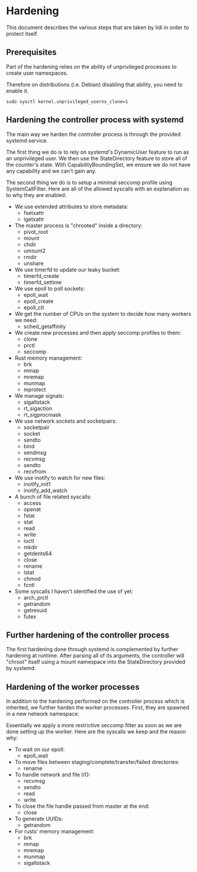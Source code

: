 # Hardening

This document describes the various steps that are taken by lidi in
order to protect itself.

## Prerequisites

Part of the hardening relies on the ability of unprivileged processes to create
user namespaces.

Therefore on distributions (i.e. Debian) disabling that ability, you need to
enable it.

```
sudo sysctl kernel.unprivileged_userns_clone=1
```

## Hardening the controller process with systemd

The main way we harden the controller process is through the provided systemd service.

The first thing we do is to rely on systemd's DynamicUser feature to run as an
unprivileged user. We then use the StateDirectory feature to store all of the
counter's state. With CapabilityBoundingSet, we ensure we do not have any
capability and we can't gain any.

The second thing we do is to setup a minimal seccomp profile using
SystemCallFilter. Here are all of the allowed syscalls with an explanation as to
why they are enabled:

  * We use extended attributes to store metadata:
    - fsetxattr
    - lgetxattr
  * The master process is "chrooted" inside a directory:
    - pivot_root
    - mount
    - chdir
    - umount2
    - rmdir
    - unshare
  * We use timerfd to update our leaky bucket:
    - timerfd_create
    - timerfd_settime
  * We use epoll to poll sockets:
    - epoll_wait
    - epoll_create
    - epoll_ctl
  * We get the number of CPUs on the system to decide how many workers we need:
    - sched_getaffinity
  * We create new processes and then apply seccomp profiles to them:
    - clone
    - prctl
    - seccomp
  * Rust memory management:
    - brk
    - mmap
    - mremap
    - munmap
    - mprotect
  * We manage signals:
    - sigaltstack
    - rt_sigaction
    - rt_sigprocmask
  * We use network sockets and socketpairs:
    - socketpair
    - socket
    - sendto
    - bind
    - sendmsg
    - recvmsg
    - sendto
    - recvfrom
  * We use inotify to watch for new files:
    - inotify_init1
    - inotify_add_watch
  * A bunch of file related syscalls:
    - access
    - openat
    - fstat
    - stat
    - read
    - write
    - ioctl
    - mkdir
    - getdents64
    - close
    - rename
    - lstat
    - chmod
    - fcntl
  * Some syscalls I haven't identified the use of yet:
    - arch_prctl
    - getrandom
    - getresuid
    - futex

## Further hardening of the controller process

The first hardening done through systemd is complemented by further hardening
at runtime. After parsing all of its arguments, the controller will "chroot" itself
using a mount namespace into the StateDirectory provided by systemd.

## Hardening of the worker processes

In addition to the hardening performed on the controller process which is inherited,
we further harden the worker processes. First, they are spawned in a new network
namespace.

Essentially we apply a more restrictive seccomp filter as soon as we are done
setting up the worker. Here are the syscalls we keep and the reason why:

  * To wait on our epoll:
    - epoll_wait
  * To move files between staging/complete/transfer/failed directories:
    - rename
  * To handle network and file I/O:
    - recvmsg
    - sendto
    - read
    - write
  * To close the file handle passed from master at the end:
    - close
  * To generate UUIDs:
    - getrandom
  * For rusts' memory management:
    - brk
    - mmap
    - mremap
    - munmap
    - sigaltstack
